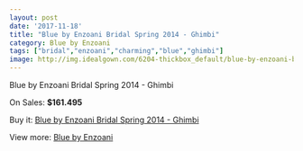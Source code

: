 ```yaml
---
layout: post
date: '2017-11-18'
title: "Blue by Enzoani Bridal Spring 2014 - Ghimbi"
category: Blue by Enzoani
tags: ["bridal","enzoani","charming","blue","ghimbi"]
image: http://img.idealgown.com/6204-thickbox_default/blue-by-enzoani-bridal-spring-2014-ghimbi.jpg
---
```

Blue by Enzoani Bridal Spring 2014 - Ghimbi

On Sales: **$161.495**
<a href="https://www.idealgown.com/en/blue-by-enzoani/2709-blue-by-enzoani-bridal-spring-2014-ghimbi.html"><amp-img layout="responsive" width="600" height="600" src="//img.idealgown.com/6204-thickbox_default/blue-by-enzoani-bridal-spring-2014-ghimbi.jpg" alt="Blue by Enzoani Bridal Spring 2014 - Ghimbi 0" /></a>
<a href="https://www.idealgown.com/en/blue-by-enzoani/2709-blue-by-enzoani-bridal-spring-2014-ghimbi.html"><amp-img layout="responsive" width="600" height="600" src="//img.idealgown.com/6203-thickbox_default/blue-by-enzoani-bridal-spring-2014-ghimbi.jpg" alt="Blue by Enzoani Bridal Spring 2014 - Ghimbi 1" /></a>

Buy it: [Blue by Enzoani Bridal Spring 2014 - Ghimbi](https://www.idealgown.com/en/blue-by-enzoani/2709-blue-by-enzoani-bridal-spring-2014-ghimbi.html "Blue by Enzoani Bridal Spring 2014 - Ghimbi")

View more: [Blue by Enzoani](https://www.idealgown.com/en/33-blue-by-enzoani "Blue by Enzoani")